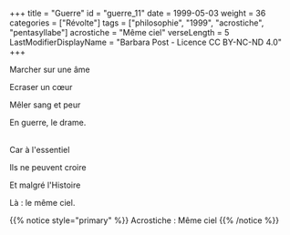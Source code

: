+++
title = "Guerre"
id = "guerre_11"
date = 1999-05-03
weight = 36
categories = ["Révolte"]
tags = ["philosophie", "1999", "acrostiche", "pentasyllabe"]
acrostiche = "Même ciel"
verseLength = 5
LastModifierDisplayName = "Barbara Post - Licence CC BY-NC-ND 4.0"
+++

Marcher sur une âme

Ecraser un cœur

Mêler sang et peur

En guerre, le drame.

 \
Car à l'essentiel

Ils ne peuvent croire

Et malgré l'Histoire

Là : le même ciel.

{{% notice style="primary" %}}
Acrostiche : Même ciel
{{% /notice %}}
